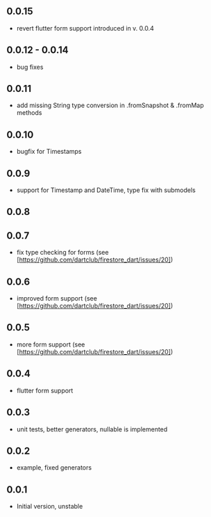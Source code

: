 ## 0.0.15

- revert flutter form support introduced in v. 0.0.4

## 0.0.12 - 0.0.14

- bug fixes

## 0.0.11

- add missing String type conversion in .fromSnapshot & .fromMap methods

## 0.0.10

- bugfix for Timestamps

## 0.0.9

- support for Timestamp and DateTime, type fix with submodels

## 0.0.8

## 0.0.7

- fix type checking for forms (see [https://github.com/dartclub/firestore_dart/issues/20])

## 0.0.6

- improved form support (see [https://github.com/dartclub/firestore_dart/issues/20])

## 0.0.5

- more form support (see [https://github.com/dartclub/firestore_dart/issues/20])

## 0.0.4

- flutter form support

## 0.0.3

- unit tests, better generators, nullable is implemented

## 0.0.2

- example, fixed generators

## 0.0.1

- Initial version, unstable